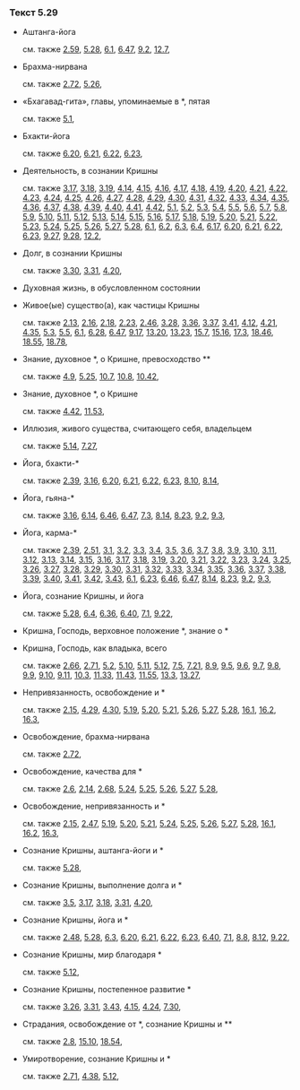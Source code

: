 ### Текст 5.29
	
- Аштанга-йога

	см. также  [2.59](../02/0259.md),  [5.28](../05/0528.md),  [6.1](../06/0601.md),  [6.47](../06/0647.md),  [9.2](../09/0902.md),  [12.7](../12/1207.md), 
	
- Брахма-нирвана

	см. также  [2.72](../02/0272.md),  [5.26](../05/0526.md), 
	
- «Бхагавад-гита», главы, упоминаемые в \*, пятая

	см. также  [5.1](../05/0501.md), 
	
- Бхакти-йога

	см. также  [6.20](../06/0620.md),  [6.21](../06/0621.md),  [6.22](../06/0622.md),  [6.23](../06/0623.md), 
	
- Деятельность, в сознании Кришны

	см. также  [3.17](../03/0317.md),  [3.18](../03/0318.md),  [3.19](../03/0319.md),  [4.14](../04/0414.md),  [4.15](../04/0415.md),  [4.16](../04/0416.md),  [4.17](../04/0417.md),  [4.18](../04/0418.md),  [4.19](../04/0419.md),  [4.20](../04/0420.md),  [4.21](../04/0421.md),  [4.22](../04/0422.md),  [4.23](../04/0423.md),  [4.24](../04/0424.md),  [4.25](../04/0425.md),  [4.26](../04/0426.md),  [4.27](../04/0427.md),  [4.28](../04/0428.md),  [4.29](../04/0429.md),  [4.30](../04/0430.md),  [4.31](../04/0431.md),  [4.32](../04/0432.md),  [4.33](../04/0433.md),  [4.34](../04/0434.md),  [4.35](../04/0435.md),  [4.36](../04/0436.md),  [4.37](../04/0437.md),  [4.38](../04/0438.md),  [4.39](../04/0439.md),  [4.40](../04/0440.md),  [4.41](../04/0441.md),  [4.42](../04/0442.md),  [5.1](../05/0501.md),  [5.2](../05/0502.md),  [5.3](../05/0503.md),  [5.4](../05/0504.md),  [5.5](../05/0505.md),  [5.6](../05/0506.md),  [5.7](../05/0507.md),  [5.8](../05/0508.md),  [5.9](../05/0509.md),  [5.10](../05/0510.md),  [5.11](../05/0511.md),  [5.12](../05/0512.md),  [5.13](../05/0513.md),  [5.14](../05/0514.md),  [5.15](../05/0515.md),  [5.16](../05/0516.md),  [5.17](../05/0517.md),  [5.18](../05/0518.md),  [5.19](../05/0519.md),  [5.20](../05/0520.md),  [5.21](../05/0521.md),  [5.22](../05/0522.md),  [5.23](../05/0523.md),  [5.24](../05/0524.md),  [5.25](../05/0525.md),  [5.26](../05/0526.md),  [5.27](../05/0527.md),  [5.28](../05/0528.md),  [6.1](../06/0601.md),  [6.2](../06/0602.md),  [6.3](../06/0603.md),  [6.4](../06/0604.md),  [6.17](../06/0617.md),  [6.20](../06/0620.md),  [6.21](../06/0621.md),  [6.22](../06/0622.md),  [6.23](../06/0623.md),  [9.27](../09/0927.md),  [9.28](../09/0928.md),  [12.2](../12/1202.md), 
	
- Долг, в сознании Кришны

	см. также  [3.30](../03/0330.md),  [3.31](../03/0331.md),  [4.20](../04/0420.md), 
	
- Духовная жизнь, в обусловленном состоянии

	
- Живое(ые) существо(а), как частицы Кришны

	см. также  [2.13](../02/0213.md),  [2.16](../02/0216.md),  [2.18](../02/0218.md),  [2.23](../02/0223.md),  [2.46](../02/0246.md),  [3.28](../03/0328.md),  [3.36](../03/0336.md),  [3.37](../03/0337.md),  [3.41](../03/0341.md),  [4.12](../04/0412.md),  [4.21](../04/0421.md),  [4.35](../04/0435.md),  [5.3](../05/0503.md),  [5.5](../05/0505.md),  [6.1](../06/0601.md),  [6.28](../06/0628.md),  [6.47](../06/0647.md),  [9.17](../09/0917.md),  [13.20](../13/1320.md),  [13.23](../13/1323.md),  [15.7](../15/1507.md),  [15.16](../15/1516.md),  [17.3](../17/1703.md),  [18.46](../18/1846.md),  [18.55](../18/1855.md),  [18.78](../18/1878.md), 
	
- Знание, духовное \*, о Кришне, превосходство \*\*

	см. также  [4.9](../04/0409.md),  [5.25](../05/0525.md),  [10.7](../10/1007.md),  [10.8](../10/1008.md),  [10.42](../10/1042.md), 
	
- Знание, духовное \*, о Кришне

	см. также  [4.42](../04/0442.md),  [11.53](../11/1153.md), 
	
- Иллюзия, живого существа, считающего себя, владельцем

	см. также  [5.14](../05/0514.md),  [7.27](../07/0727.md), 
	
- Йога, бхакти-\*

	см. также  [2.39](../02/0239.md),  [3.16](../03/0316.md),  [6.20](../06/0620.md),  [6.21](../06/0621.md),  [6.22](../06/0622.md),  [6.23](../06/0623.md),  [8.10](../08/0810.md),  [8.14](../08/0814.md), 
	
- Йога, гьяна-\*

	см. также  [3.16](../03/0316.md),  [6.14](../06/0614.md),  [6.46](../06/0646.md),  [6.47](../06/0647.md),  [7.3](../07/0703.md),  [8.14](../08/0814.md),  [8.23](../08/0823.md),  [9.2](../09/0902.md),  [9.3](../09/0903.md), 
	
- Йога, карма-\*

	см. также  [2.39](../02/0239.md),  [2.51](../02/0251.md),  [3.1](../03/0301.md),  [3.2](../03/0302.md),  [3.3](../03/0303.md),  [3.4](../03/0304.md),  [3.5](../03/0305.md),  [3.6](../03/0306.md),  [3.7](../03/0307.md),  [3.8](../03/0308.md),  [3.9](../03/0309.md),  [3.10](../03/0310.md),  [3.11](../03/0311.md),  [3.12](../03/0312.md),  [3.13](../03/0313.md),  [3.14](../03/0314.md),  [3.15](../03/0315.md),  [3.16](../03/0316.md),  [3.17](../03/0317.md),  [3.18](../03/0318.md),  [3.19](../03/0319.md),  [3.20](../03/0320.md),  [3.21](../03/0321.md),  [3.22](../03/0322.md),  [3.23](../03/0323.md),  [3.24](../03/0324.md),  [3.25](../03/0325.md),  [3.26](../03/0326.md),  [3.27](../03/0327.md),  [3.28](../03/0328.md),  [3.29](../03/0329.md),  [3.30](../03/0330.md),  [3.31](../03/0331.md),  [3.32](../03/0332.md),  [3.33](../03/0333.md),  [3.34](../03/0334.md),  [3.35](../03/0335.md),  [3.36](../03/0336.md),  [3.37](../03/0337.md),  [3.38](../03/0338.md),  [3.39](../03/0339.md),  [3.40](../03/0340.md),  [3.41](../03/0341.md),  [3.42](../03/0342.md),  [3.43](../03/0343.md),  [6.1](../06/0601.md),  [6.23](../06/0623.md),  [6.46](../06/0646.md),  [6.47](../06/0647.md),  [8.14](../08/0814.md),  [8.23](../08/0823.md),  [9.2](../09/0902.md),  [9.3](../09/0903.md), 
	
- Йога, сознание Кришны, и йога

	см. также  [5.28](../05/0528.md),  [6.4](../06/0604.md),  [6.36](../06/0636.md),  [6.40](../06/0640.md),  [7.1](../07/0701.md),  [9.22](../09/0922.md), 
	
- Кришна, Господь, верховное положение \*, знание о \*

	
- Кришна, Господь, как владыка, всего

	см. также  [2.66](../02/0266.md),  [2.71](../02/0271.md),  [5.2](../05/0502.md),  [5.10](../05/0510.md),  [5.11](../05/0511.md),  [5.12](../05/0512.md),  [7.5](../07/0705.md),  [7.21](../07/0721.md),  [8.9](../08/0809.md),  [9.5](../09/0905.md),  [9.6](../09/0906.md),  [9.7](../09/0907.md),  [9.8](../09/0908.md),  [9.9](../09/0909.md),  [9.10](../09/0910.md),  [9.11](../09/0911.md),  [10.3](../10/1003.md),  [11.33](../11/1133.md),  [11.43](../11/1143.md),  [11.55](../11/1155.md),  [13.3](../13/1303.md),  [13.27](../13/1327.md), 
	
- Непривязанность, освобождение и \*

	см. также  [2.15](../02/0215.md),  [4.29](../04/0429.md),  [4.30](../04/0430.md),  [5.19](../05/0519.md),  [5.20](../05/0520.md),  [5.21](../05/0521.md),  [5.26](../05/0526.md),  [5.27](../05/0527.md),  [5.28](../05/0528.md),  [16.1](../16/1601.md),  [16.2](../16/1602.md),  [16.3](../16/1603.md), 
	
- Освобождение, брахма-нирвана

	см. также  [2.72](../02/0272.md), 
	
- Освобождение, качества для \*

	см. также  [2.6](../02/0206.md),  [2.14](../02/0214.md),  [2.68](../02/0268.md),  [5.24](../05/0524.md),  [5.25](../05/0525.md),  [5.26](../05/0526.md),  [5.27](../05/0527.md),  [5.28](../05/0528.md), 
	
- Освобождение, непривязанность и \*

	см. также  [2.15](../02/0215.md),  [2.47](../02/0247.md),  [5.19](../05/0519.md),  [5.20](../05/0520.md),  [5.21](../05/0521.md),  [5.24](../05/0524.md),  [5.25](../05/0525.md),  [5.26](../05/0526.md),  [5.27](../05/0527.md),  [5.28](../05/0528.md),  [16.1](../16/1601.md),  [16.2](../16/1602.md),  [16.3](../16/1603.md), 
	
- Сознание Кришны, аштанга-йоги и \*

	см. также  [5.28](../05/0528.md), 
	
- Сознание Кришны, выполнение долга и \*

	см. также  [3.5](../03/0305.md),  [3.17](../03/0317.md),  [3.18](../03/0318.md),  [3.31](../03/0331.md),  [4.20](../04/0420.md), 
	
- Сознание Кришны, йога и \*

	см. также  [2.48](../02/0248.md),  [5.28](../05/0528.md),  [6.3](../06/0603.md),  [6.20](../06/0620.md),  [6.21](../06/0621.md),  [6.22](../06/0622.md),  [6.23](../06/0623.md),  [6.40](../06/0640.md),  [7.1](../07/0701.md),  [8.8](../08/0808.md),  [8.12](../08/0812.md),  [9.22](../09/0922.md), 
	
- Сознание Кришны, мир благодаря \*

	см. также  [5.12](../05/0512.md), 
	
- Сознание Кришны, постепенное развитие \*

	см. также  [3.26](../03/0326.md),  [3.31](../03/0331.md),  [3.43](../03/0343.md),  [4.15](../04/0415.md),  [4.24](../04/0424.md),  [7.30](../07/0730.md), 
	
- Страдания, освобождение от \*, сознание Кришны и \*\*

	см. также  [2.8](../02/0208.md),  [15.10](../15/1510.md),  [18.54](../18/1854.md), 
	
- Умиротворение, сознание Кришны и \*

	см. также  [2.71](../02/0271.md),  [4.38](../04/0438.md),  [5.12](../05/0512.md), 
